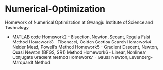 # Numerical-Optimization
Homework of Numerical Optimization at Gwangju Institute of Science and Technology

* MATLAB code
Homework2 - Bisection, Newton, Secant, Regula Falsi Method
Homework3 - Fibonacci, Golden Section Search
Homework4 - Nelder Mead, Powell's Method
Homework5 - Gradient Descent, Newton, Quasi Newton (BFGS, SR1) Method
Homework6 - Linear, Nonlinear Conjugate Gradient Method
Homework7 - Gauss Newton, Levenberg-Marquardt Method
